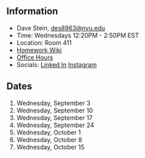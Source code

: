 ## Information

* Dave Stein, des8963@nyu.edu
* Time: Wednesdays 12:20PM - 2:50PM EST
* Location: Room 411
* [Homework Wiki](https://github.com/ITPNYU/ICM-2025-Code/wiki/Homework-Dave-06)
* [Office Hours](https://calendar.app.google/bTAVSxtH7pHe8C2v5)
* Socials: [Linked In](https://www.linkedin.com/in/davidestein/) [Instagram](https://www.instagram.com/colonelpanix/)

## Dates

1. Wednesday, September 3
2. Wednesday, September 10
3. Wednesday, September 17
4. Wednesday, September 24
5. Wednesday, October 1
6. Wednesday, October 8
7. Wednesday, October 15
